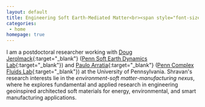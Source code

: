 ```yaml
---
layout: default
title: Engineering Soft Earth-Mediated Matter<br><span style="font-size:30%;">
categories:
 - home
homepage: true
---
```

I am a postdoctoral researcher working with [Doug Jerolmack](https://earth.sas.upenn.edu/people/douglas-j-jerolmack){:target="_blank"} ([Penn Soft Earth Dynamics Lab](https://scholar.google.com/citations?user=nwGbdXUAAAAJ&hl=en){:target="_blank"}) and [Paulo Arratia](https://directory.seas.upenn.edu/paulo-e-arratia/){:target="_blank"} ([Penn Complex Fluids Lab](https://arratia.seas.upenn.edu/){:target="_blank"}) at the University of Pennsylvania. Shravan's research interests lie in the <i>environment-soft matter-manufacturing nexus</i>, where he explores fundamental and applied research in engineering geoinspired architected soft materials for energy, environmental, and smart manufacturing applications.   
